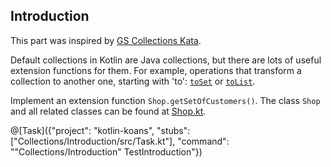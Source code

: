 ## Introduction

This part was inspired by [GS Collections Kata](https://github.com/goldmansachs/gs-collections-kata).

Default collections in Kotlin are Java collections,
but there are lots of useful extension functions for them.
For example, operations that transform a collection to another one, starting with 'to':
[`toSet`](https://kotlinlang.org/api/latest/jvm/stdlib/kotlin.collections/kotlin.-iterable/to-set.html) or
[`toList`](https://kotlinlang.org/api/latest/jvm/stdlib/kotlin.collections/kotlin.-iterable/to-list.html).

Implement an extension function `Shop.getSetOfCustomers()`.
The class `Shop` and all related classes can be found at [Shop.kt](/#/Kotlin%20Koans/Collections/Introduction/Shop.kt).

@[Task]({"project": "kotlin-koans", "stubs": ["Collections/Introduction/src/Task.kt"], "command": "\"Collections/Introduction\" TestIntroduction"})